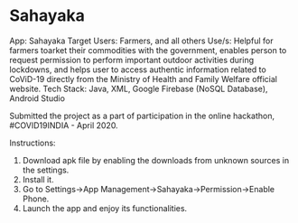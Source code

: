 # Sahayaka
App: Sahayaka
Target Users: Farmers, and all others
Use/s: Helpful for farmers toarket their commodities with the government, enables person to request permission to perform important outdoor activities during lockdowns, and helps user to access authentic information related to CoViD-19 directly from the Ministry of Health and Family Welfare official website.
Tech Stack: Java, XML, Google Firebase (NoSQL Database), Android Studio


Submitted the project as a part of participation in the online hackathon, #COVID19INDIA - April 2020.


Instructions:
1) Download apk file by enabling the downloads from unknown sources in the settings.
2) Install it.
3) Go to Settings->App Management->Sahayaka->Permission->Enable Phone.
4) Launch the app and enjoy its functionalities.  

